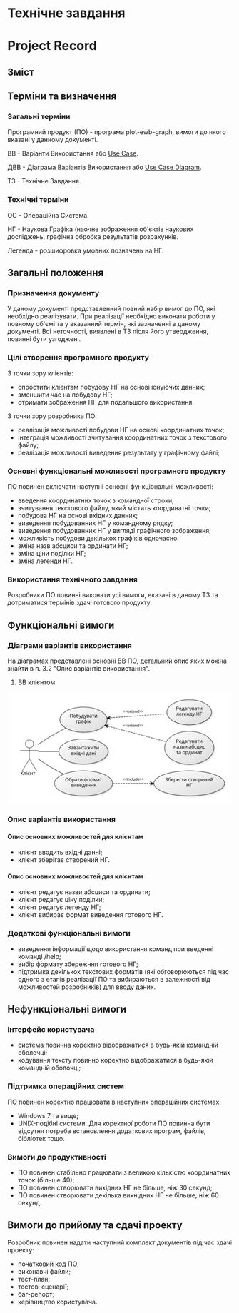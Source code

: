 # Технічне завдання
# Project Record

## Зміст

## Терміни та визначення
### Загальні терміни

Програмний продукт (ПО) - програма plot-ewb-graph, вимоги до якого вказані у данному документі.

ВВ - Варіанти Використання або [Use Case][1]. 

ДВВ - Діаграма Варіантів Використання або [Use Case Diagram][2].

ТЗ - Технічне Завдання.

### Технічні терміни

ОС - Операційна Система.

НГ - Наукова Графіка (наочне зображення об'єктів наукових досліджень, графічна обробка результатів розрахунків.

Легенда - розшифровка умовних позначень на НГ.

## Загальні положення
### Призначення документу

У даному документі представленний повний набір вимог до ПО, які необхідно реалізувати.
При реалізації необхідно виконати роботи у повному об'ємі та у вказанний термін, які зазначенні в даному документі.
Всі неточності, виявлені в ТЗ після його утвердження, повинні бути узгоджені.

### Цілі створення програмного продукту

З точки зору клієнтів:

- спростити клієнтам побудову НГ на основі існуючих данних;
- зменшити час на побудову НГ;
- отримати зображення НГ для подальшого використання.

З точки зору розробника ПО:

- реалізація можливості побудови НГ на основі координатних точок;
- інтеграція можливості зчитування координатних точок з текстового файлу;
- реалізація можливості виведення результату у графічному файлі;

###	Основні функціональні можливості програмного продукту

ПО повинен включати наступні основні функціональні можливості:

- введення координатних точок з командної строки;
- зчитування текстового файлу, який містить координатні точки;
- побудова НГ на основі вхідних данних;
- виведення побудованних НГ у командному рядку;
- виведення побудованних НГ у вигляді графічного зображення;
- можливість побудови декількох графіків одночасно.
- зміна назв абсциси та ординати НГ;
- зміна ціни поділки НГ;
- зміна легенди НГ.

### Використання технічного завдання

Розробники ПО повинні виконати усі вимоги, вказані в даному ТЗ та дотриматися термінів здачі готового продукту.

## Функціональні вимоги
### Діаграми варіантів використання

На діаграмах представлені основні ВВ ПО, детальний опис яких можна знайти в п. 3.2 "Опис варіантів використання".

1. ВВ клієнтом

![Рис. 3.1. ВВ побудови графіка](assets/UseCase1.svg)

### Опис варіантів використання

#### Опис основних можливостей для клієнтам

- клієнт вводить вхідні данні;
- клієнт зберігає створений НГ.

#### Опис основних можливостей для клієнтам

- клієнт редагує назви абсциси та ординати;
- клієнт редагує ціну поділки;
- клієнт редагує легенду НГ;
- клієнт вибирає формат виведення готового НГ.

### Додаткові функціональні вимоги

- виведення інформації щодо використання команд при введенні команді /help; 
- вибір формату збережння готового НГ;
- підтримка декількох текстових форматів (які обговорюються під час одного з етапів реалізації ПО та вибираються в залежності від можливостей розробників) для вводу даних.

## Нефункціональні вимоги
### Інтерфейс користувача

- система повинна коректно відображатися в будь-якій командній оболочці;
- кодування тексту повинно коректно відображатися в будь-якій командній оболочці;

### Підтримка операційних систем

ПО повинен коректно працювати в наступних операційних системах:
- Windows 7 та вище;
- UNIX-подібні системи.
Для коректної роботи ПО повинна бути відсутня потреба встановлення додаткових програм, файлів, бібліотек тощо.

### Вимоги до продуктивності

- ПО повинен стабільно працювати з великою кількістю координатних точок (більше 40);
- ПО повинен створювати вихідних НГ не більше, ніж 30 секунд;
- ПО повинен створювати декілька вихнідних НГ не більше, ніж 60 секунд.

## Вимоги до прийому та сдачі проекту

Розробник повинен надати наступний комплект документів під час здачі проекту:

- початковий код ПО;
- виконавчі файли;
- тест-план;
- тестові сценарії;
- баг-репорт;
- керівництво користувача.

[1]: https://ru.wikipedia.org/wiki/Use_case "Сценарий использования"
[2]: https://ru.wikipedia.org/wiki/UML "UML"

